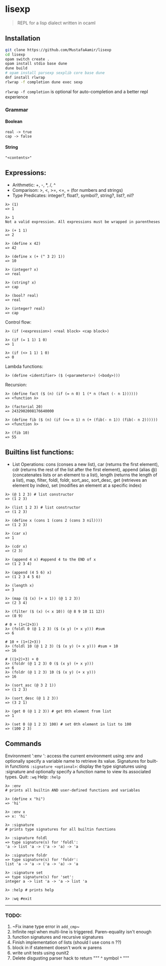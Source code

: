 # lisexp
> REPL for a lisp dialect written in ocaml

## Installation
```bash
git clone https://github.com/MustafaAamir/lisexp
cd lisexp
opam switch create .
opam install stdio base dune
dune build
# opam install parsexp sexplib core base dune
dnf install rlwrap
rlwrap -f completion dune exec sexp
```

`rlwrap -f completion` is optional for auto-completion and a better repl experience

### Grammar

#### Boolean
```
real -> true
cap -> false
```

#### String
```
"<contents>"
```

## Expressions:
- Arithmetic: +, -, *, /, ^
- Comparison: >, <, >=, <=, = (for numbers and strings)
- Type Predicates: integer?, float?, symbol?, string?, list?, nil?

```
λ> (1)
=> 1

λ> 1
Not a valid expression. All expressions must be wrapped in parentheses

λ> (+ 1 1)
=> 2

λ> (define x 42)
=> 42

λ> (define x (+ (^ 3 2) 1))
=> 10

λ> (integer? x)
=> real

λ> (string? x)
=> cap

λ> (bool? real)
=> real

λ> (integer? real)
=> cap

```



Control flow:
```
λ> (if (<expression>) <real block> <cap block>)

λ> (if (= 1 1) 1 0)
=> 1

λ> (if (<> 1 1) 1 0)
=> 0
```

Lambda functions:
```
λ> (define <identifier> ($ (<parameters>) (<body>)))
```

Recursion:
```
λ> (define fact ($ (n) (if (= n 0) 1 (* n (fact (- n 1))))))
=> <function λ>

λ> (factorial 20)
=> 2432902008176640000

λ> (define fib ($ (n) (if (<= n 1) n (+ (fib(- n 1)) (fib(- n 2))))))
=> <function λ>

λ> (fib 10)
=> 55
```

## Builtins list functions:
- List Operations: cons (conses a new list), car (returns the first element), cdr (returns the rest of the list after the first element), append (alias @) (concatenates lists or an element to a list), length (returns the length of a list), map, filter, foldl, foldr, sort_asc, sort_desc, get (retrieves an element by index), set (modifies an element at a specific index)

```
λ> (@ 1 2 3) # list constructor
=> (1 2 3)

λ> (list 1 2 3) # list constructor
=> (1 2 3)

λ> (define x (cons 1 (cons 2 (cons 3 nil))))
=> (1 2 3)

λ> (car x)
=> 1

λ> (cdr x)
=> (2 3)

λ> (append 4 x) #append 4 to the END of x
=> (1 2 3 4)

λ> (append (4 5 6) x)
=> (1 2 3 4 5 6)

λ> (length x)
=> 3

λ> (map ($ (x) (+ x 1)) (@ 1 2 3))
=> (2 3 4)

λ> (filter ($ (x) (< x 10)) (@ 8 9 10 11 12))
=> (8 9)

# 0 + (1+(2+3))
λ> (foldl 0 (@ 1 2 3) ($ (x y) (+ x y))) #sum
=> 6

# 10 + (1+(2+3))
λ> (foldl 10 (@ 1 2 3) ($ (x y) (+ x y))) #sum + 10
=> 16

# ((1+2)+3) + 0
λ> (foldr (@ 1 2 3) 0 ($ (x y) (+ x y)))
=> 6
λ> (foldr (@ 1 2 3) 10 ($ (x y) (+ x y)))
=> 16

λ> (sort_asc (@ 3 2 1))
=> (1 2 3)

λ> (sort_desc (@ 1 2 3))
=> (3 2 1)

λ> (get 0 (@ 1 2 3)) # get 0th element from list
=> 1

λ> (set 0 (@ 1 2 3) 100) # set 0th element in list to 100
=> (100 2 3)

```

## Commands

Environment ':env <optional>': access the current environment using :env and optionally specify a variable name to retrieve its value.
Signatures for built-in functions `:signature <optional>`: display the type signatures using :signature and optionally specify a function name to view its associated types.
Quit: `:wq`
Help: `:help`

```
λ> :env
# prints all builtin AND user-defined functions and variables

λ> (define x "hi")
=> 'hi'

λ> :env x
=> x: 'hi'

λ> :signature
# prints type signatures for all builtin functions

λ> :signature foldl
=> type signature(s) for 'foldl':
'a -> list 'a -> ('a -> 'a) -> 'a

λ> :signature foldr
=> type signature(s) for 'foldr':
list 'a -> 'a -> ('a -> 'a) -> 'a

λ> :signature set
=> type signature(s) for 'set':
integer a -> list 'a -> 'a -> list 'a

λ> :help # prints help

λ> :wq #exit
```
---

### TODO:
1. ~Fix inane type error in `add_cmp`~
2. Infinite repl when multi-line is triggered. Paren-equality isn't enough
3. function signatures and recursive signatures
4. Finish implementation of lists (should I use cons n ??)
5. <then> block in if statement doesn't work w parens
6. write unit tests using ounit2
7. Delete disgusting parser hack to return "\"" ^ symbol ^ "\""

